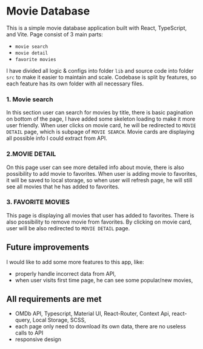 # Movie Database

This is a simple movie database application built with React, TypeScript, and Vite. Page consist of 3 main parts: 
- `movie search`
- `movie detail`
- `favorite movies`

I have divided all logic & configs into folder `lib` and source code into folder `src` to make it easier to maintain and scale. Codebase is split by features, 
so each feature has its own folder with all necessary files.

### 1. Movie search

In this section user can search for movies by title, there is basic pagination on bottom of the page, I have added some skeleton loading to make it more user friendly.
When user clicks on movie card, he will be redirected to `MOVIE DETAIL` page, which is subpage of `MOVIE SEARCH`. Movie cards are displaying all possible info I could extract from API.

### 2.MOVIE DETAIL

On this page user can see more detailed info about movie, there is also possibility to add movie to favorites. 
When user is adding movie to favorites, it will be saved to local storage, so when user will refresh page, he will still see all movies that he has added to favorites.

### 3. FAVORITE MOVIES

This page is displaying all movies that user has added to favorites. There is also possibility to remove movie from favorites. By clicking on movie card, user will be also redirected to `MOVIE DETAIL` page.

## Future improvements
I would like to add some more features to this app, like: 
- properly handle incorrect data from API,
- when user visits first time page, he can see some popular/new movies,

## All requirements are met
- OMDb API, Typescript, Material UI, React-Router, Context Api, react-query, Local Storage, SCSS,
-  each page only need to download its own data, there are no useless calls to API
- responsive design
